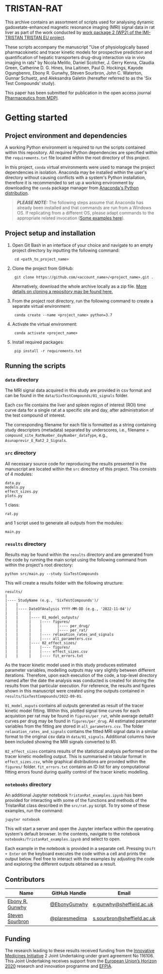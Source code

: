 # TRISTAN-RAT
This archive contains an assortment of scripts used for analysing dynamic 
gadoxetate-enhanced magnetic resonance imaging (MRI) signal data in rat
liver as part of the work conducted by 
[work package 2 (WP2) of the IMI-TRISTAN TRISTAN EU project](https://www.imi-tristan.eu/liver).

These scripts accompany the manuscript "Use of physiologically based 
pharmacokinetic and tracer kinetic models for prospective prediction and 
quantification of hepatic transporters drug-drug interaction via in vivo imaging 
in rats" by Nicola Melillo, Daniel Scotcher, J. Gerry Kenna, Claudia Green, 
Catherine D. G. Hines, Iina Laitinen, Paul D. Hockings, Kayode Ogungbenro, 
Ebony R. Gunwhy, Steven Sourbron, John C. Waterton, Gunnar Schuetz, and 
Aleksandra Galetin (hereafter referred to as the 'Six Test Compounds' study).

This paper has been submitted for publication in the open access journal 
[Pharmaceutics from MDPI](https://www.mdpi.com/journal/pharmaceutics).

# Getting started
## Project environment and dependencies
A working Python environment is required to run the scripts contained within 
this repository. All required Python dependencies are specified within the 
`requirements.txt` file located within the root directory of this project.

In this project, `conda` virtual environments were used to manage the project 
dependencies in isolation. Anaconda may be installed within the user's directory 
without causing conflicts with a system's Python installation, therefore it is 
recommended to set up a working environment by downloading the `conda` package 
manager from [Anaconda's Python distribution](https://www.anaconda.com/download/).

> **_PLEASE NOTE:_** The following steps assume that Anaconda has already been installed and that 
>       commands are run from a Windows OS. If replicating from a different OS, please 
>       adapt commands to the appropriate related invocation ([Some examples here](https://kinsta.com/blog/python-commands/)).

## Project setup and installation
1. Open Git Bash in an interface of your choice and navigate to an empty project directory by inputting the following command:

        cd <path_to_project_name>

3. Clone the project from GitHub:

        git clone https://github.com/<account_name>/<project_name>.git .

   Alternatively, download the whole archive locally as a zip file. 
   [More details on cloning a repository may be found here.](https://docs.github.com/en/repositories/creating-and-managing-repositories/cloning-a-repository)

4. From the project root directory, run the following command to create a separate virtual environment:

        conda create --name <project_name> python=3.7

5. Activate the virtual environment:
    
        conda activate <project_name>

6. Install required packages:

        pip install -r requirements.txt

## Running the scripts
### `data` directory
The MRI signal data acquired in this study are provided in csv format and can 
be found in the `data/SixTestCompounds/01_signals` folder.

Each csv file contains the liver and spleen region of interest (ROI) time 
curve data for a single rat at a specific site and day, after administration of
the test compound of interest.

The corresponding filename for each file is formatted as a string containing 
study descriptors (metadata) separated by underscores, i.e.,
filename = `compound_site_RatNumber_dayNumber_dataType`,
e.g., `Asunaprevir_E_Rat2_2_Signals`.

### `src` directory
All necessary source code for reproducing the results presented in the 
manuscript are located within the `src` directory of this project. This
consists of 4 modules:
```
data.py
models.py
effect_sizes.py
plots.py
```
1 class:
```
rat.py
```
and 1 script used to generate all outputs from the modules:
```
main.py
```

### `results` directory
Results may be found within the `results` directory and are generated from the
code by running the main script using the following command from within the 
project's root directory:

    python src/main.py --study SixTestCompounds

This will create a results folder with the following structure:
```
results/
|
|---- StudyName (e.g., 'SixTestCompounds')/
|    |
|    |---- DateOfAnalysis YYYY-MM-DD (e.g., '2022-11-04')/
|    |     |
|    |     |---- 01_model_outputs/
|    |     |    |---- figures/
|    |     |    |       |---- per_drug/
|    |     |    |       |---- per_rat/
|    |     |    |---- relaxation_rates_and_signals
|    |     |    |---- all_parameters.csv
|    |     |---- 02_effect_sizes/
|    |     |    |---- figures/
|    |     |    |---- effect_sizes.csv
|    |     |    |---- fit_errors.txt
```
As the tracer kinetic model used in this study produces estimated parameter
variables, modelling outputs may vary slightly between different iterations.
Therefore, upon each execution of the code, a top-level directory named after 
the date the analysis was conducted is created for storing the results from
that particular execution. For reference, the results and figures shown in this 
manuscript were created using the outputs contained in 
`results/SixTestCompounds/2022-09-01`.

`01_model_ouputs` contains all outputs generated as result of the tracer kinetic
model fitting. Within this, plotted signal time curves for each acquistion per 
rat may be found in `figures/per_rat`, while average deltaR1 curves per drug may
be found in `figures/per_drug`. All estimated parameter variables from the fitting
are stored in `all_parameters.csv`. The folder `relaxation_rates_and_signals` 
contains the fitted MRI signal data in a similar format to the original csv data 
in `data/01_signals`. Additional columns have been included showing the MRI signals 
converted to R1.

`02_effect_sizes` contains results of the statistical analysis performed on the 
tracer kinetic modelling output. This is summarised in tabular format in 
`effect_sizes.csv`, while graphical distributions are provided within the `figures/`
folder. `fit_errors.txt` contains an ID list for any computational fitting errors
found during quality control of the tracer kinetic modelling.

### `notebooks` directory
An additional Jupyter notebook `TristanRat_examples.ipynb` has been provided for 
interacting with some of the functions and methods of the TristanRat class 
described in the `src/rat.py` script. To try some of these examples, run the command:

    jupyter notebook

This will start a server and open the Jupyter interface within the operating 
system's default browser. In the contents, navigate to the notebook 
`notebooks/TristanRat_examples.ipynb` and select to open. 

Each example in the notebook is provided in a separate cell. Pressing 
`Shift + Enter` on the keyboard executes the code within a cell and prints the 
output below. Feel free to interact with the examples by adjusting the code and
exploring the different outputs obtained as a result.

## Contributors

|Name     |  GitHub Handle   | Email    |
|---------|------------------|----------|
|[Ebony R. Gunwhy](https://github.com/EbonyGunwhy)  | [@EbonyGunwhy](https://github.com/EbonyGunwhy)     | e.gunwhy@sheffield.ac.uk   |
|[Steven Sourbron](https://github.com/plaresmedima) | [@plaresmedima](https://github.com/plaresmedima)   | s.sourbron@sheffield.ac.uk |

## Funding
The research leading to these results received funding from the [Innovative Medicines 
Initiative](https://www.imi.europa.eu/) 2 Joint Undertaking under grant agreement No 
116106. This Joint Undertaking receives support from the [European Union’s Horizon 2020](https://research-and-innovation.ec.europa.eu/funding/funding-opportunities/funding-programmes-and-open-calls/horizon-2020_en) research and innovation programme 
and [EFPIA](https://www.efpia.eu/).

